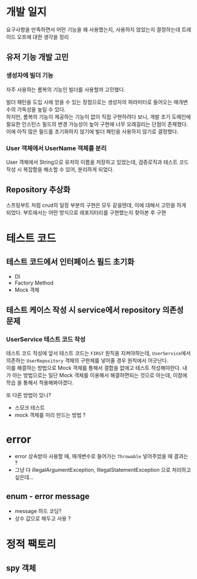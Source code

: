 # 개발 일지

요구사항을 만족하면서 어떤 기능을 왜 사용했는지, 사용하지 않았는지 결정하는데 트레이드 오프에 대한 생각을 정리

## 유저 기능 개발 고민
### 생성자에 빌더 기능
자주 사용하는 롬복의 기능인 빌더를 사용할까 고민했다. 

빌더 패턴을 도입 시에 얻을 수 있는 장점으로는 생성자의 파라미터로 들어오는 매개변수의 가독성을 높일 수 있다.   
하지만, 롬복의 기능이 제공하는 기능이 없이 직접 구현하려다 보니, 개발 초기 도메인에 필요한 인스턴스 필드의 
변경 가능성이 높아 구현에 너무 오래걸리는 단점이 존재했다. 이에 아직 많은 필드를 초기화하지 않기에 빌더 패턴을 
사용하지 않기로 결정했다.

### User 객체에서 UserName 객체를 분리   

User 객체에서 String으로 유저의 이름을 저장하고 있었는데, 검증로직과 테스트 코드 작성 시 복잡함을 해소할 수 있어,
분리하게 되었다.


## Repository 추상화 
스프링부트 처럼 crud의 일정 부분의 구현은 모두 같을텐데, 이에 대해서 고민을 하게 되었다. 부트에서는 어떤 방식으로 레포지터리를 구현했는지 찾아본 후 구현

# 테스트 코드
## 테스트 코드에서 인터페이스 필드 초기화
- DI
- Factory Method
- Mock 객체 
## 테스트 케이스 작성 시 service에서 repository 의존성 문제
### UserService 테스트 코드 작성
테스트 코드 작성에 앞서 테스트 코드는 `FIRST` 원칙을 지켜야하는데, `UserService`에서 의존하는 `UserRepository` 객체의 구현체를 넣어줄 경우 원칙에서 어긋난다.  
이를 해결하는 방법으로 Mock 객체를 통해서 결합을 없애고 테스트 작성해야한다. 내가 아는 방법으로는 일단 Mock 객체를 이용해서 해결하면되는 것으로 아는데, 이참에 학습
을 통해서 적용해봐야겠다.

또 다른 방법이 있나? 
- 스모크 테스트
- mock 객체를 미리 만드는 방법 ?
# error
- error 상속받아 사용할 때, 매개변수로 들어가는 `Throwable` 넣어주었을 때 결과는 ?
- 그냥 다 illegalArgumentException, IllegalStatementException 으로 처리하고 싶은데... 
## enum - error message
- message 하드 코딩?
- 상수 값으로 해두고 사용 ?

# 정적 팩토리 

## spy 객체